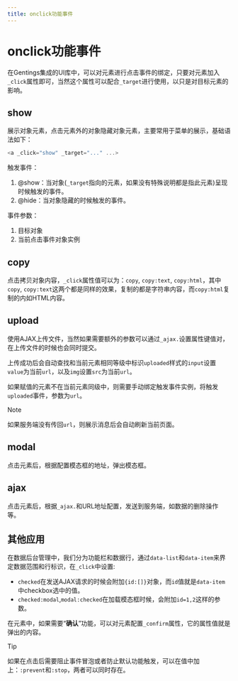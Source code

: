 ```yaml
---
title: onclick功能事件
---
```


# onclick功能事件

在Gentings集成的UI库中，可以对元素进行点击事件的绑定，只要对元素加入`_click`属性即可，当然这个属性可以配合`_target`进行使用，以只是对目标元素的影响。

## show

展示对象元素，点击元素外的对象隐藏对象元素，主要常用于菜单的展示，基础语法如下：

```javascript
<a _click="show" _target="..." ...>
```

触发事件：

1. @show：当对象(`_target`指向的元素，如果没有特殊说明都是指此元素)呈现时候触发的事件。
2. @hide：当对象隐藏的时候触发的事件。

事件参数：

1. 目标对象
2. 当前点击事件对象实例

## copy

点击拷贝对象内容，`_click`属性值可以为：`copy`, `copy:text`, `copy:html`，其中`copy`, `copy:text`这两个都是同样的效果，复制的都是字符串内容，而`copy:html`复制的内如HTML内容。

## upload

使用AJAX上传文件，当然如果需要额外的参数可以通过`_ajax.`设置属性键值对，在上传文件的时候也会同时提交。

上传成功后会自动查找和当前元素相同等级中标识`uploaded`样式的`input`设置`value`为当前`url`，以及`img`设置`src`为当前`url`。

如果赋值的元素不在当前元素同级中，则需要手动绑定触发事件实例，将触发`uploaded`事件，参数为`url`。

> [!note]
> 如果服务端没有传回`url`，则展示消息后会自动刷新当前页面。

## modal

点击元素后，根据配置模态框的地址，弹出模态框。

## ajax

点击元素后，根据`_ajax.`和URL地址配置，发送到服务端，如数据的删除操作等。

## 其他应用

在数据后台管理中，我们分为功能栏和数据行，通过`data-list`和`data-item`来界定数据范围和行标识，在`_click`中设置:

* `checked`在发送AJAX请求的时候会附加`{id:[]}`对象，而`id`值就是`data-item`中checkbox选中的值。
* `checked:modal`,`modal:checked`在加载模态框时候，会附加`id=1,2`这样的参数。

在元素中，如果需要“**确认**”功能，可以对元素配置`_confirm`属性，它的属性值就是弹出的内容。

> [!tip]
> 如果在点击后需要阻止事件冒泡或者防止默认功能触发，可以在值中加上：`:prevent`和`:stop`，两者可以同时存在。